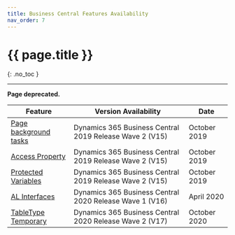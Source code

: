 ```yaml
---
title: Business Central Features Availability
nav_order: 7
---
```


# {{ page.title }}
{: .no_toc }

---

**Page deprecated.**

| Feature                                                      | Version Availability                                    | Date         |
| ------------------------------------------------------------ | ------------------------------------------------------- | ------------ |
| [Page background tasks](https://docs.microsoft.com/en-us/dynamics365/business-central/dev-itpro/developer/devenv-page-background-tasks) | Dynamics 365 Business Central 2019 Release Wave 2 (V15) | October 2019 |
| [Access Property](https://docs.microsoft.com/en-us/dynamics365/business-central/dev-itpro/developer/properties/devenv-access-property) | Dynamics 365 Business Central 2019 Release Wave 2 (V15) | October 2019 |
| [Protected Variables](https://docs.microsoft.com/en-us/dynamics365/business-central/dev-itpro/developer/devenv-protected-variables) | Dynamics 365 Business Central 2019 Release Wave 2 (V15) | October 2019 |
| [AL Interfaces](https://docs.microsoft.com/en-us/dynamics365/business-central/dev-itpro/developer/devenv-interfaces-in-al) | Dynamics 365 Business Central 2020 Release Wave 1 (V16) | April 2020   |
| [TableType Temporary](https://docs.microsoft.com/en-us/dynamics365/business-central/dev-itpro/developer/devenv-temporary-tables) | Dynamics 365 Business Central 2020 Release Wave 2 (V17) | October 2020 |

